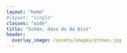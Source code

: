```yaml
---
layout: "home"
#layout: "single"
classes: "wide"
title: "Schön, dass du da bist"
header:
  overlay_image: /assets/images/stones.jpg
---
```

